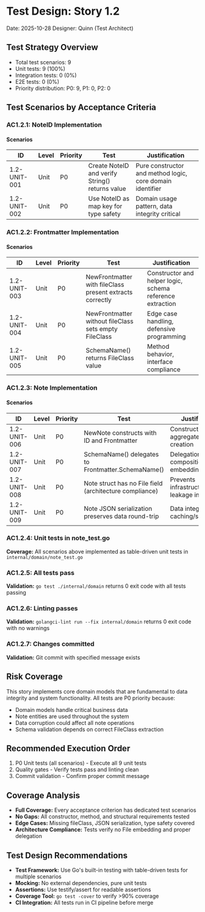 # Test Design: Story 1.2

Date: 2025-10-28
Designer: Quinn (Test Architect)

## Test Strategy Overview

- Total test scenarios: 9
- Unit tests: 9 (100%)
- Integration tests: 0 (0%)
- E2E tests: 0 (0%)
- Priority distribution: P0: 9, P1: 0, P2: 0

## Test Scenarios by Acceptance Criteria

### AC1.2.1: NoteID Implementation

#### Scenarios

| ID           | Level | Priority | Test                                            | Justification                                             |
| ------------ | ----- | -------- | ----------------------------------------------- | --------------------------------------------------------- |
| 1.2-UNIT-001 | Unit  | P0       | Create NoteID and verify String() returns value | Pure constructor and method logic, core domain identifier |
| 1.2-UNIT-002 | Unit  | P0       | Use NoteID as map key for type safety           | Domain usage pattern, data integrity critical             |

### AC1.2.2: Frontmatter Implementation

#### Scenarios

| ID           | Level | Priority | Test                                                     | Justification                                             |
| ------------ | ----- | -------- | -------------------------------------------------------- | --------------------------------------------------------- |
| 1.2-UNIT-003 | Unit  | P0       | NewFrontmatter with fileClass present extracts correctly | Constructor and helper logic, schema reference extraction |
| 1.2-UNIT-004 | Unit  | P0       | NewFrontmatter without fileClass sets empty FileClass    | Edge case handling, defensive programming                 |
| 1.2-UNIT-005 | Unit  | P0       | SchemaName() returns FileClass value                     | Method behavior, interface compliance                     |

### AC1.2.3: Note Implementation

#### Scenarios

| ID           | Level | Priority | Test                                                    | Justification                                  |
| ------------ | ----- | -------- | ------------------------------------------------------- | ---------------------------------------------- |
| 1.2-UNIT-006 | Unit  | P0       | NewNote constructs with ID and Frontmatter              | Constructor logic, aggregate root creation     |
| 1.2-UNIT-007 | Unit  | P0       | SchemaName() delegates to Frontmatter.SchemaName()      | Delegation pattern, composition over embedding |
| 1.2-UNIT-008 | Unit  | P0       | Note struct has no File field (architecture compliance) | Prevents infrastructure leakage into domain    |
| 1.2-UNIT-009 | Unit  | P0       | Note JSON serialization preserves data round-trip       | Data integrity for caching/serialization       |

### AC1.2.4: Unit tests in note_test.go

**Coverage:** All scenarios above implemented as table-driven unit tests in `internal/domain/note_test.go`

### AC1.2.5: All tests pass

**Validation:** `go test ./internal/domain` returns 0 exit code with all tests passing

### AC1.2.6: Linting passes

**Validation:** `golangci-lint run --fix internal/domain` returns 0 exit code with no warnings

### AC1.2.7: Changes committed

**Validation:** Git commit with specified message exists

## Risk Coverage

This story implements core domain models that are fundamental to data integrity and system functionality. All tests are P0 priority because:

- Domain models handle critical business data
- Note entities are used throughout the system
- Data corruption could affect all note operations
- Schema validation depends on correct FileClass extraction

## Recommended Execution Order

1. P0 Unit tests (all scenarios) - Execute all 9 unit tests
2. Quality gates - Verify tests pass and linting clean
3. Commit validation - Confirm proper commit message

## Coverage Analysis

- **Full Coverage:** Every acceptance criterion has dedicated test scenarios
- **No Gaps:** All constructor, method, and structural requirements tested
- **Edge Cases:** Missing fileClass, JSON serialization, type safety covered
- **Architecture Compliance:** Tests verify no File embedding and proper delegation

## Test Design Recommendations

- **Test Framework:** Use Go's built-in testing with table-driven tests for multiple scenarios
- **Mocking:** No external dependencies, pure unit tests
- **Assertions:** Use testify/assert for readable assertions
- **Coverage Tool:** `go test -cover` to verify >90% coverage
- **CI Integration:** All tests run in CI pipeline before merge
